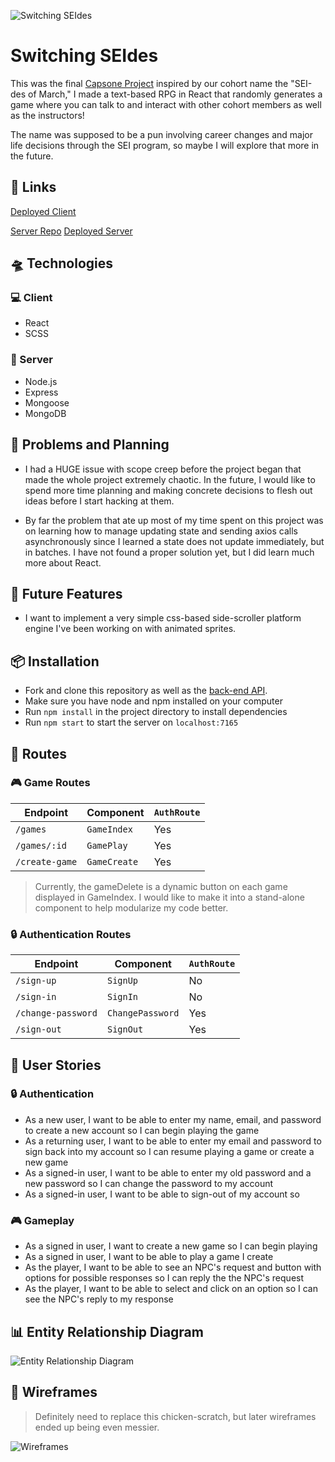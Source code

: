 ![Switching SEIdes](https://i.imgur.com/vljwNkr.png)

# Switching SEIdes

This was the final [Capsone Project](https://git.generalassemb.ly/ga-wdi-boston/capstone-project) inspired by our cohort name the "SEI-des of March," I made a text-based RPG in React that randomly generates a game where you can talk to and interact with other cohort members as well as the instructors!

The name was supposed to be a pun involving career changes and major life decisions through the SEI program, so maybe I will explore that more in the future.

## 🔗 Links

[Deployed Client](https://amaliaroye.github.io/seides-client/)

[Server Repo](https://github.com/amaliaroye/seides-server)
[Deployed Server](https://seides-server.herokuapp.com/)

## 🛸 Technologies

### 💻 Client

- React
- SCSS

### 📡 Server

- Node.js
- Express
- Mongoose
- MongoDB

## 📝 Problems and Planning

- I had a HUGE issue with scope creep before the project began that made the whole project extremely chaotic. In the future, I would like to spend more time planning and making concrete decisions to flesh out ideas before I start hacking at them.

- By far the problem that ate up most of my time spent on this project was on learning how to manage updating state and sending axios calls asynchronously since I learned a state does not update immediately, but in batches. I have not found a proper solution yet, but I did learn much more about React.

## 🔮 Future Features

- I want to implement a very simple css-based side-scroller platform engine I've been working on with animated sprites.

## 📦 Installation

- Fork and clone this repository as well as the [back-end API](https://github.com/amaliaroye/seides-server).
- Make sure you have node and npm installed on your computer
- Run `npm install` in the project directory to install dependencies
- Run `npm start` to start the server on `localhost:7165`

## 🚀 Routes

### 🎮 Game Routes

| Endpoint       | Component    | `AuthRoute` |
| -------------- | ------------ | ----------- |
| `/games`       | `GameIndex`  | Yes         |
| `/games/:id`   | `GamePlay`   | Yes         |
| `/create-game` | `GameCreate` | Yes         |

> Currently, the gameDelete is a dynamic button on each game displayed in GameIndex. I would like to make it into a stand-alone component to help modularize my code better.

### 🔒 Authentication Routes

| Endpoint           | Component        | `AuthRoute` |
| ------------------ | ---------------- | ----------- |
| `/sign-up`         | `SignUp`         | No          |
| `/sign-in`         | `SignIn`         | No          |
| `/change-password` | `ChangePassword` | Yes         |
| `/sign-out`        | `SignOut`        | Yes         |

## 🙎 User Stories

### 🔒 Authentication

- As a new user, I want to be able to enter my name, email, and password to create a new account so I can begin playing the game
- As a returning user, I want to be able to enter my email and password to sign back into my account so I can resume playing a game or create a new game
- As a signed-in user, I want to be able to enter my old password and a new password so I can change the password to my account
- As a signed-in user, I want to be able to sign-out of my account so

### 🎮 Gameplay

- As a signed in user, I want to create a new game so I can begin playing
- As a signed in user, I want to be able to play a game I create
- As the player, I want to be able to see an NPC's request and button with options for possible responses so I can reply the the NPC's request
- As the player, I want to be able to select and click on an option so I can see the NPC's reply to my response

## 📊 Entity Relationship Diagram

![Entity Relationship Diagram](https://i.imgur.com/sfQIKYH.png)

## 📝 Wireframes

> Definitely need to replace this chicken-scratch, but later wireframes ended up being even messier.

![Wireframes](https://i.imgur.com/6ksgeVB.png)

